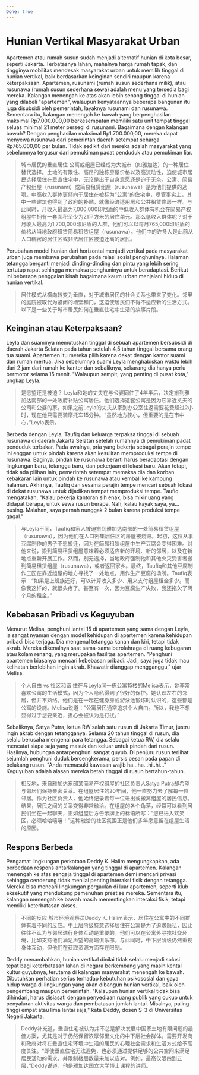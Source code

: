 ```yaml
---
Done: true
---
```


# Hunian Vertikal Masyarakat Urban

Apartemen atau rumah susun sudah menjadi alternatif hunian di kota besar, seperti Jakarta. Terbatasnya lahan, mahalnya harga rumah tapak, dan tingginya mobilitas mendesak masyarakat urban untuk memilih tinggal di hunian vertikal, baik berdasarkan keinginan sendiri maupun karena keterpaksaan. Apartemen, rusunami (rumah susun sederhana milik), atau rusunawa (rumah susun sederhana sewa) adalah menu yang tersedia bagi mereka. Kalangan menengah ke atas akan lebih senang tinggal di hunian yang dilabeli "apartemen", walaupun kenyataannya beberapa bangunan itu juga disubsidi oleh pemerintah, layaknya rusunami dan rusunawa. Sementara itu, kalangan menengah ke bawah yang berpenghasilan maksimal Rp7.000.000,00 berkesempatan memiliki satu unit tempat tinggal seluas minimal 21 meter persegi di rusunami. Bagaimana dengan kalangan bawah? Dengan penghasilan maksimal Rp1.700.000,00, mereka dapat menyewa rusunawa dari pemerintah daerah setempat seharga Rp765.000,00 per bulan. Tidak sedikit dari mereka adalah masyarakat yang sebelumnya tergusur dari pemukiman padat penduduk atau pemukiman liar.

> 城市居民的垂直居住
> 公寓或组屋已经成为大城市（如雅加达）的一种居住替代选择。土地的有限性、高昂的独栋房屋价格以及高流动性，迫使城市居民选择居住在垂直住宅中，无论是出于自身意愿还是迫于无奈。公寓、简易产权组屋（rusunami）或简易租赁组屋（rusunawa）是为他们提供的选项。中高收入群体更倾向于居住在被标为“公寓”的住宅中，尽管事实上，其中一些建筑也得到了政府的补贴，就像经济适用房和公共租赁住房一样。与此同时，月收入最高为7,000,000印尼盾的中低收入群体有机会在简易产权组屋中拥有一套面积至少为21平方米的居住单元。那么低收入群体呢？对于月收入最高为1,700,000印尼盾的人群，他们可以以每月765,000印尼盾的价格从当地政府租赁简易租赁组屋（rusunawa）。他们中的许多人是此前从人口稠密的居住区或非法居住区被迫迁离的居民。

Perubahan model hunian dari horizontal menjadi vertikal pada masyarakat urban juga membawa perubahan pada relasi sosial penghuninya. Halaman tetangga berganti menjadi dinding-dinding dan pintu yang lebih sering tertutup rapat sehingga memaksa penghuninya untuk beradaptasi. Berikut ini beberapa penggalan kisah bagaimana kaum urban menjalani hidup di hunian vertikal.

> 居住模式从横向转变为垂直，对于城市居民的社会关系也带来了变化。邻里的庭院被取代为紧闭的墙壁和门，这迫使居民们不得不适应新的生活方式。以下是一些关于城市居民如何在垂直住宅中生活的故事片段。

## Keinginan atau Keterpaksaan?

Leyla dan suaminya memutuskan tinggal di sebuah apartemen bersubsidi di daerah Jakarta Selatan pada tahun setelah 4,5 tahun tinggal bersama orang tua suami. Apartemen itu mereka pilih karena dekat dengan kantor suami dan rumah mertua. Jika sebelumnya suami Leyla menghabiskan waktu lebih dari 2 jam dari rumah ke kantor dan sebaliknya, sekarang dia hanya perlu bermotor selama 15 menit. "Walaupun sempit, yang penting di pusat kota," ungkap Leyla.

> 是愿望还是被迫？
> Leyla和她的丈夫在与公婆同住了4年半后，决定搬到雅加达南部的一处政府补贴公寓居住。他们选择这套公寓是因为它靠近丈夫的公司和公婆的家。如果之前Leyla的丈夫从家到办公室往返需要花费超过2小时，现在他只需要骑摩托车15分钟。“虽然地方狭小，但重要的是在市中心，”Leyla表示。

Berbeda dengan Leyla, Taufiq dan keluarga terpaksa tinggal di sebuah rusunawa di daerah Jakarta Selatan setelah rumahnya di pemukiman padat penduduk terbakar. Pada awalnya, pria yang bekerja sebagai perajin tempe ini enggan untuk pindah karena akan kesulitan memproduksi tempe di rusunawa. Baginya, pindah ke rusunawa berarti harus beradaptasi dengan lingkungan baru, tetangga baru, dan pekerjaan di lokasi baru. Akan tetapi, tidak ada pilihan lain, pemerintah setempat memaksa dia dan korban kebakaran lain untuk pindah ke rusunawa atau kembali ke kampung halaman. Akhirnya, Taufiq dan sesama perajin tempe mencari sebuah lokasi di dekat rusunawa untuk dijadikan tempat memproduksi tempe. Taufiq mengatakan, "Kalau pekerja kantoran sih enak, bisa mikir uang yang didapat berapa, untuk sewa rusun berapa. Nah, kalau kayak saya, ya... pusing. Malahan, saya pernah nunggak 2 bulan karena produksi tempe gagal."

> 与Leyla不同，Taufiq和家人被迫搬到雅加达南部的一处简易租赁组屋（rusunawa），因为他们在人口密集居住区的房屋被烧毁。起初，这位从事豆腐制作的男子不愿搬迁，因为在简易租赁组屋中生产豆腐会变得困难。对他来说，搬到简易租赁组屋意味着必须适应新的环境、新的邻居，以及在新地点重新开展工作。然而，别无选择，当地政府强制他和其他火灾受害者搬到简易租赁组屋（rusunawa），或者返回家乡。最终，Taufiq和其他豆腐制作工匠在靠近组屋的地方寻找了一处地点，用作生产豆腐的场所。Taufiq表示：“如果是上班族还好，可以计算收入多少、用来支付组屋租金多少。而像我这样的，就很头疼了。甚至有一次，因为豆腐生产失败，我还拖欠了两个月的租金。”

## Kebebasan Pribadi vs Keguyuban

Menurut Melisa, penghuni lantai 15 di apartemen yang sama dengan Leyla, ia sangat nyaman dengan model kehidupan di apartemen karena kehidupan pribadi bisa terjaga. Dia mengenal tetangga kanan dan kiri, tetapi tidak akrab. Mereka dikenalnya saat sama-sama berolahraga di ruang kebugaran atau kolam renang, yang merupakan fasilitas apartemen. "Penghuni apartemen biasanya mencari kebebasan pribadi. Jadi, saya juga tidak mau kelihatan berlebihan ingin akrab. Khawatir dianggap mengganggu," ujar Melisa.

> 个人自由 vs 社区和谐
> 住在与Leyla同一栋公寓15楼的Melisa表示，她非常喜欢公寓的生活模式，因为个人隐私得到了很好的保护。她认识左右的邻居，但并不熟络。他们是在一起在健身房或游泳池锻炼时认识的，这些都是公寓的设施。Melisa说道：“公寓居民通常追求个人自由。所以，我也不想显得过于想要亲近，担心会被认为是打扰。”

Sebaliknya, Satya Putra, ketua RW salah satu rusun di Jakarta Timur, justru ingin akrab dengan tetangganya. Selama 20 tahun tinggal di rusun, dia selalu berusaha mengenal para tetangga. Sebagai ketua RW, dia selalu mencatat siapa saja yang masuk dan keluar untuk pindah dari rusun. Hasilnya, hubungan antarpenghuni sangat guyub. Di penjuru rusun terlihat sejumlah penghuni duduk bercengkerama, persis pesan pada papan di belakang rusun. "Anda memasuki kawasan wajib ha...ha...hi..hi..." Keguyuban adalah alasan mereka betah tinggal di rusun bertahun-tahun.

> 相反地，来自雅加达东部某简易产权组屋的社区负责人Satya Putra却希望与邻居们保持亲密关系。在组屋居住的20年间，他一直努力去了解每一位邻居。作为社区负责人，他始终记录着每一位进出或搬离组屋的居民信息。结果，居民之间的关系变得非常融洽。在组屋的各个角落，经常可以看到居民们坐在一起聊天，正如组屋后方告示牌上的标语所写：“您已进入欢笑区，必须哈哈嘻嘻！”这种融洽的社区氛围正是他们多年愿意留在组屋生活的原因。

## Respons Berbeda

Pengamat lingkungan perkotaan Deddy K. Halim mengungkapkan, ada perbedaan respons antarkalangan yang tinggal di apartemen. Kalangan menengah ke atas sengaja tinggal di apartemen demi mencari privasi sehingga cenderung tidak menilai penting interaksi fisik dengan tetangga. Mereka bisa mencari lingkungan pergaulan di luar apartemen, seperti klub eksekutif yang mendukung pemenuhan prestise mereka. Sementara itu, kalangan menengah ke bawah masih mementingkan interaksi fisik, tetapi memiliki keterbatasan akses.

> 不同的反应
> 城市环境观察员Deddy K. Halim表示，居住在公寓中的不同群体有着不同的反应。中上层阶级特意选择居住在公寓是为了追求隐私，因此往往不认为与邻居进行身体互动是重要的。他们可以在公寓外寻找社交环境，比如支持他们满足声望的高端俱乐部。与此同时，中下层阶级仍然重视身体互动，但他们在获取资源方面存在限制。

Deddy menambahkan, hunian vertikal dinilai tidak selalu menjadi solusi tepat bagi keterbatasan lahan di negara berkembang yang masih kental kultur guyubnya, terutama di kalangan masyarakat menengah ke bawah. Dibutuhkan perhatian serius terhadap kebutuhan psikososial dan gaya hidup warga di lingkungan yang akan dibangun hunian vertikal, baik oleh pengembang maupun pemerintah. "Kalaupun hunian vertikal tidak bisa dihindari, harus disiasati dengan penyediaan ruang publik yang cukup untuk penyaluran aktivitas warga dan pembatasan jumlah lantai. Misalnya, paling tinggi empat atau lima lantai saja," kata Deddy, dosen S-3 di Universitas Negeri Jakarta.

> Deddy补充道，垂直住宅被认为并不总是解决发展中国家土地有限问题的最佳方案，尤其是对于仍然保留浓厚邻里文化的中下层社会群体。需要开发商和政府对将在垂直住宅环境中生活的居民的心理社会需求和生活方式给予高度关注。“即使垂直住宅无法避免，也必须通过提供足够的公共空间来满足居民活动的需求，并限制楼层数量来加以应对。例如，最高仅限四到五层，”Deddy说道，他是雅加达国立大学博士课程的讲师。
